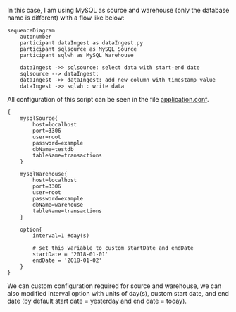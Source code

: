In this case, I am using MySQL as source and warehouse (only the database name is different) with a flow like below:


```mermaid
sequenceDiagram
    autonumber
    participant dataIngest as dataIngest.py
    participant sqlsource as MySQL Source
    participant sqlwh as MySQL Warehouse

    dataIngest ->> sqlsource: select data with start-end date
    sqlsource --> dataIngest: 
    dataIngest ->> dataIngest: add new column with timestamp value
    dataIngest ->> sqlwh : write data

```


All configuration of this script can be seen in the file [application.conf](application.conf).

```env
{
    mysqlSource{
        host=localhost
        port=3306
        user=root
        password=example
        dbName=testdb
        tableName=transactions
    }
    
    mysqlWarehouse{
        host=localhost
        port=3306
        user=root
        password=example
        dbName=warehouse
        tableName=transactions
    }

    option{
        interval=1 #day(s)

        # set this variable to custom startDate and endDate
        startDate = '2018-01-01'
        endDate = '2018-01-02'
    }
}
```

We can custom configuration required for source and warehouse, we can also modified interval option with units of day(s), custom start date, and end date (by default start date = yesterday and end date = today).